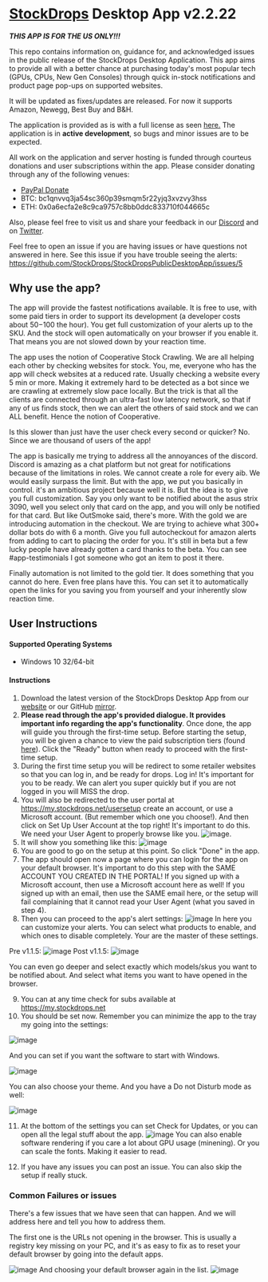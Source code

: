 # [StockDrops](https://stockdrops.net/) Desktop App v2.2.22

***THIS APP IS FOR THE US ONLY!!!***

This repo contains information on, guidance for, and acknowledged issues in the public release of the StockDrops Desktop Application. This app aims to provide all with a better chance at purchasing today's most popular tech (GPUs, CPUs, New Gen Consoles) through quick in-stock notifications and product page pop-ups on supported websites.

It will be updated as fixes/updates are released. For now it supports Amazon, Newegg, Best Buy and B&H.

The application is provided as is with a full license as seen [here.](https://stockdrops.net/desktop-app-license/) The application is in **active development**, so bugs and minor issues are to be expected.

All work on the application and server hosting is funded through courteus donations and user subscriptions within the app. Please consider donating through any of the following venues:
- [PayPal Donate](https://www.paypal.com/donate?hosted_button_id=3K4NWZG6288ZE)
- BTC: bc1qnvvq3ja54sc360p39smqm5r22yjq3xvzvy3hss
- ETH: 0x0a6ecfa2e8c9ca9757c8bb0ddc833710f044665c

Also, please feel free to visit us and share your feedback in our [Discord](https://discord.gg/stockdrops) and on [Twitter](https://twitter.com/stock_drops).

Feel free to open an issue if you are having issues or have questions not answered in here.
See this issue if you have trouble seeing the alerts: https://github.com/StockDrops/StockDropsPublicDesktopApp/issues/5
## Why use the app?

The app will provide the fastest notifications available. It is free to use, with some paid tiers in order to support its development (a developer costs about $50-$100 the hour). You get full customization of your alerts up to the SKU. And the stock will open automatically on your browser if you enable it. That means you are not slowed down by your reaction time.

The app uses the notion of Cooperative Stock Crawling. We are all helping each other by checking websites for stock. You, me, everyone who has the app will check websites at a reduced rate. Usually checking a website every 5 min or more. Making it extremely hard to be detected as a bot since we are crawling at extremely slow pace locally. But the trick is that all the clients are connected through an ultra-fast low latency network, so that if any of us finds stock, then we can alert the others of said stock and we can ALL benefit. Hence the notion of Cooperative.

Is this slower than just have the user check every second or quicker? No. Since we are thousand of users of the app!

The app is basically me trying to address all the annoyances of the discord. Discord is amazing as a chat platform but not great for notifications because of the limitations in roles. We cannot create a role for every aib. We would easily surpass the limit. But with the app, we put you basically in control. it's an ambitious project because well it is. But the idea is to give you full customization.
Say you only want to be notified about the asus strix 3090, well you select only that card on the app, and you will only be notified for that card.
But like OutSmoke said, there's more. With the gold we are introducing automation in the checkout. We are trying to achieve what 300+ dollar bots do with 6 a month. Give you full autocheckout for amazon alerts from adding to cart to placing the order for you. It's still in beta but a few lucky people have already gotten a card thanks to the beta. You can see #app-testimonials I got someone who got an item to post it there.

Finally automation is not limited to the gold tier. It does something that you cannot do here. Even free plans have this. You can set it to automatically open the links for you saving you from yourself and your inherently slow reaction time.

## User Instructions
#### Supported Operating Systems
- Windows 10 32/64-bit

#### Instructions
1. Download the latest version of the StockDrops Desktop App from our [website](https://files.stockdrops.net/releases/latest/Setup.exe) or our GitHub [mirror](https://github.com/StockDrops/StockDropsPublicDesktopApp/releases/tag/v1.1.3).
2. **Please read through the app's provided dialogue. It provides important info regarding the app's functionality**. Once done, the app will guide you through the first-time setup. Before starting the setup, you will be given a chance to view the paid subscription tiers (found [here](https://my.stockdrops.net/)). Click the "Ready" button when ready to proceed with the first-time setup.
3. During the first time setup you will be redirect to some retailer websites so that you can log in, and be ready for drops. Log in! It's important for you to be ready. We can alert you super quickly but if you are not logged in you will MISS the drop.
4. You will also be redirected to the user portal at https://my.stockdrops.net/usersetup create an account, or use a Microsoft account. (But remember which one you choose!). And then click on Set Up User Account at the top right! It's important to do this. We need your User Agent to properly browse like you. ![image](https://user-images.githubusercontent.com/20151415/118373453-bbb10200-b56b-11eb-9797-bf9f3c4e34e0.png).
5. It will show you something like this:
![image](https://user-images.githubusercontent.com/20151415/118373471-db482a80-b56b-11eb-9a2f-59a46f1fb048.png)
6. You are good to go on the setup at this point. So click "Done" in the app.
7. The app should open now a page where you can login for the app on your default browser. It's important to do this step with the SAME ACCOUNT YOU CREATED IN THE PORTAL! If you signed up with a Microsoft account, then use a Microsoft account here as well! If you signed up with an email, then use the SAME email here, or the setup will fail complaining that it cannot read your User Agent (what you saved in step 4).
8. Then you can proceed to the app's alert settings:
![image](https://user-images.githubusercontent.com/20151415/118373535-4c87dd80-b56c-11eb-958a-fa5a0c4164da.png)
In here you can customize your alerts.
You can select what products to enable, and which ones to disable completely. Your are the master of these settings.

Pre v1.1.5:
![image](https://user-images.githubusercontent.com/20151415/118373555-6aedd900-b56c-11eb-99d3-64f360f74119.png)
Post v1.1.5:
![image](https://user-images.githubusercontent.com/20151415/118751424-22f1df00-b816-11eb-9501-292ae6d8678e.png)

You can even go deeper and select exactly which models/skus you want to be notified about. And select what items you want to have opened in the browser.

9. You can at any time check for subs available at https://my.stockdrops.net
10. You should be set now. Remember you can minimize the app to the tray my going into the settings:

![image](https://user-images.githubusercontent.com/20151415/118373598-a688a300-b56c-11eb-821a-4284895ca9a4.png)

And you can set if you want the software to start with Windows.

![image](https://user-images.githubusercontent.com/20151415/118373610-b607ec00-b56c-11eb-9331-fb501f410f75.png)

You can also choose your theme.
And you have a Do not Disturb mode as well:

![image](https://user-images.githubusercontent.com/20151415/118373628-c5873500-b56c-11eb-89f7-31a8160a3fd2.png)

11. At the bottom of the settings you can set Check for Updates, or you can open all the legal stuff about the app.
![image](https://user-images.githubusercontent.com/20151415/118373646-dd5eb900-b56c-11eb-812c-2c2025016caa.png)
You can also enable software rendering if you care a lot about GPU usage (minening).
Or you can scale the fonts. Making it easier to read.

12. If you have any issues you can post an issue. You can also skip the setup if really stuck.

### Common Failures or issues

There's a few issues that we have seen that can happen. And we will address here and tell you how to address them.

The first one is the URLs not opening in the browser. This is usually a registry key missing on your PC, and it's as easy to fix as to reset your default browser by going into the default apps.

![image](https://user-images.githubusercontent.com/20151415/118373770-50682f80-b56d-11eb-9616-421d10d68710.png)
And choosing your default browser again in the list.
![image](https://user-images.githubusercontent.com/20151415/118373771-53fbb680-b56d-11eb-9dcf-509cf9cb207c.png)



